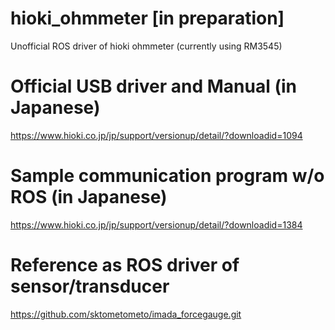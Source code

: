 # hioki_ohmmeter [in preparation]
Unofficial ROS driver of hioki ohmmeter (currently using RM3545)

# Official USB driver and Manual (in Japanese)
https://www.hioki.co.jp/jp/support/versionup/detail/?downloadid=1094

# Sample communication program w/o ROS (in Japanese)
https://www.hioki.co.jp/jp/support/versionup/detail/?downloadid=1384

# Reference as ROS driver of sensor/transducer
https://github.com/sktometometo/imada_forcegauge.git